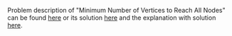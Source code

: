 Problem description of "Minimum Number of Vertices to Reach All Nodes" can be found 
[here](https://leetcode.com/problems/minimum-number-of-vertices-to-reach-all-nodes/description/) or its solution
[here](https://github.com/aurimas13/Solutions-To-Problems/blob/main/LeetCode/Python%20Solutions/Minimum%20Number%20of%20Vertices%20to%20Reach%20All%20Nodes/minimum.py) 
and the explanation with solution [here](https://leetcode.com/problems/minimum-number-of-vertices-to-reach-all-nodes/solutions/3536793/python-solution/).
